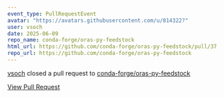 ```yaml
---
event_type: PullRequestEvent
avatar: "https://avatars.githubusercontent.com/u/814322?"
user: vsoch
date: 2025-06-09
repo_name: conda-forge/oras-py-feedstock
html_url: https://github.com/conda-forge/oras-py-feedstock/pull/37
repo_url: https://github.com/conda-forge/oras-py-feedstock
---
```


<a href='https://github.com/vsoch' target='_blank'>vsoch</a> closed a pull request to <a href='https://github.com/conda-forge/oras-py-feedstock' target='_blank'>conda-forge/oras-py-feedstock</a>

<a href='https://github.com/conda-forge/oras-py-feedstock/pull/37' target='_blank'>View Pull Request</a>